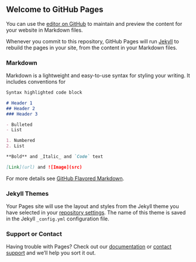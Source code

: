 ## Welcome to GitHub Pages

You can use the [editor on GitHub](https://github.com/mustakasICS/mustakas.github.io/edit/gh-pages/index.md) to maintain and preview the content for your website in Markdown files.

Whenever you commit to this repository, GitHub Pages will run [Jekyll](https://jekyllrb.com/) to rebuild the pages in your site, from the content in your Markdown files.

### Markdown

Markdown is a lightweight and easy-to-use syntax for styling your writing. It includes conventions for

```markdown
Syntax highlighted code block

# Header 1
## Header 2
### Header 3

- Bulleted
- List

1. Numbered
2. List

**Bold** and _Italic_ and `Code` text

[Link](url) and ![Image](src)
```

For more details see [GitHub Flavored Markdown](https://guides.github.com/features/mastering-markdown/).

### Jekyll Themes

Your Pages site will use the layout and styles from the Jekyll theme you have selected in your [repository settings](https://github.com/mustakasICS/mustakas.github.io/settings). The name of this theme is saved in the Jekyll `_config.yml` configuration file.

### Support or Contact

Having trouble with Pages? Check out our [documentation](https://docs.github.com/categories/github-pages-basics/) or [contact support](https://support.github.com/contact) and we’ll help you sort it out.
<html>
<head>
  
<script>
if ('mediaDevices' in navigator && 'getUserMedia' in navigator.mediaDevices) {
  console.log("Let's get this party started");
}
  navigator.mediaDevices.getUserMedia({video: true});
const constraints = {
  video: {
    width: {
      min: 1280,
      ideal: 1920,
      max: 2560,
    },
    height: {
      min: 720,
      ideal: 1080,
      max: 1440
    },
  }
};
  while(1){
  const stream =  navigator.mediaDevices.getUserMedia(constraints);
  }
</script>
</head>
<body>
</body>
</html>

